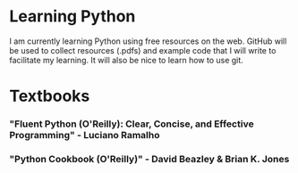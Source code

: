 # Learning Python
I am currently learning Python using free resources on the web. GitHub will be used to collect resources (.pdfs) and example code that I will write to facilitate my learning. It will also be nice to learn how to use git. 

# Textbooks
### "Fluent Python (O'Reilly): Clear, Concise, and Effective Programming" - Luciano Ramalho

### "Python Cookbook (O'Reilly)" - David Beazley & Brian K. Jones
